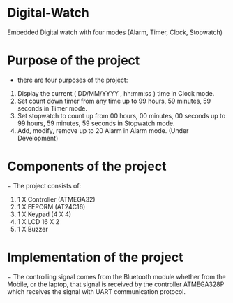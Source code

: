 # Digital-Watch
Embedded Digital watch with four modes (Alarm, Timer, Clock, Stopwatch)
# Purpose of the project
- there are four purposes of the project:
1. Display the current ( DD/MM/YYYY , hh:mm:ss ) time in Clock mode.
2. Set count down timer from any time up to  99 hours, 59 minutes, 59 seconds in Timer mode.
3. Set stopwatch to count up from 00 hours, 00 minutes, 00 seconds up to 99 hours, 59 minutes, 59 seconds in Stopwatch mode.
4. Add, modify, remove up to 20 Alarm in Alarm mode. (Under Development)


# Components of the project
− The project consists of:
1. 1 X Controller (ATMEGA32)
2. 1 X EEPORM (AT24C16)
3. 1 X Keypad (4 X 4)
4. 1 X LCD 16 X 2
5. 1 X Buzzer

# Implementation of the project
− The controlling signal comes from the Bluetooth module whether from the Mobile, or the laptop, that signal is received by the controller ATMEGA328P which receives the signal with UART communication protocol.
